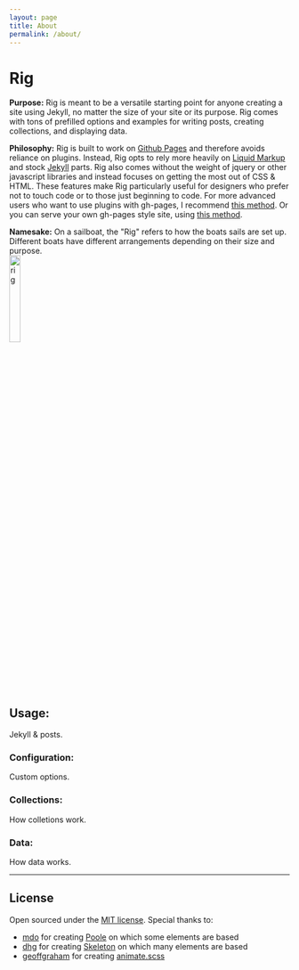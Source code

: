 ```yaml
---
layout: page
title: About
permalink: /about/
---
```


# Rig

**Purpose:** Rig is meant to be a versatile starting point for anyone creating a site using Jekyll, no matter the size of your site or its purpose. Rig comes with tons of prefilled options and examples for writing posts, creating collections, and displaying data.

**Philosophy:** Rig is built to work on [Github Pages](https://pages.github.com/) and therefore avoids reliance on plugins. Instead, Rig opts to rely more heavily on [Liquid Markup](https://docs.shopify.com/themes/liquid-documentation/basics) and stock [Jekyll](http://jekyllrb.com/docs/home/) parts. Rig also comes without the weight of jquery or other javascript libraries and instead focuses on getting the most out of CSS & HTML. These features make Rig particularly useful for designers who prefer not to touch code or to those just beginning to code. For more advanced users who want to use plugins with gh-pages, I recommend [this method](http://arademaker.github.io/blog/2011/12/01/github-pages-jekyll-plugins.html). Or you can serve your own gh-pages style site, using [this method](https://github.com/developmentseed/jekyll-hook).

**Namesake:** On a sailboat, the "Rig" refers to how the boats sails are set up. Different boats have different arrangements depending on their size and purpose.<br><img src="http://www.alberg30.org/boat/A30sailplan.jpg" alt="rig" width="20%;"/>

## Usage:

Jekyll & posts.

### Configuration:

Custom options.

### Collections:

How colletions work.

### Data:

How data works.

-----

## License

Open sourced under the [MIT license](LICENSE.md).
Special thanks to:
- [mdo](https://github.com/mdo) for creating [Poole](https://github.com/poole/poole) on which some elements are based
- [dhg](https://github.com/dhg) for creating [Skeleton](https://github.com/dhg/Skeleton) on which many elements are based
- [geoffgraham](https://github.com/geoffgraham) for creating [animate.scss](https://github.com/geoffgraham/animate.scss)
